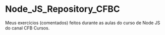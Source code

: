 # Node_JS_Repository_CFBC

Meus exercícios (comentados) feitos durante as aulas do curso de Node JS do canal CFB Cursos.
